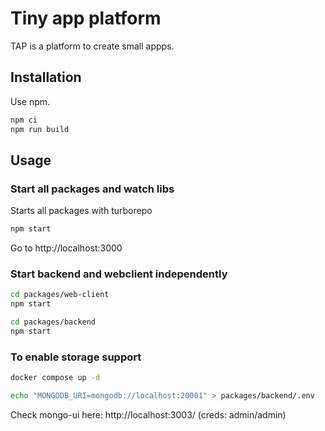 # Tiny app platform

TAP is a platform to create small appps.

## Installation

Use npm.

```bash
npm ci
npm run build
```

## Usage

### Start all packages and watch libs

Starts all packages with turborepo

```bash
npm start
```

Go to http://localhost:3000

### Start backend and webclient independently

```bash
cd packages/web-client
npm start
```

```bash
cd packages/backend
npm start
```

### To enable storage support

```bash
docker compose up -d
```

```bash
echo "MONGODB_URI=mongodb://localhost:20001" > packages/backend/.env
```

Check mongo-ui here: http://localhost:3003/ (creds: admin/admin)
